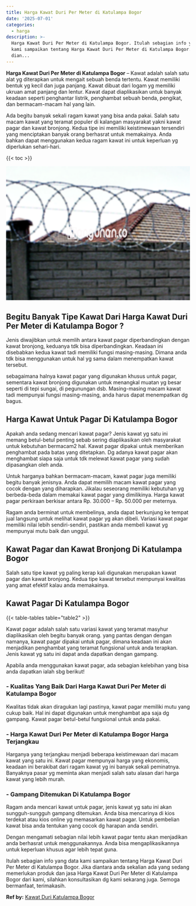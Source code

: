 ```yaml
---
title: Harga Kawat Duri Per Meter di Katulampa Bogor
date: '2025-07-01'
categories:
  - harga
description: >-
  Harga Kawat Duri Per Meter di Katulampa Bogor. Itulah sebagian info yang data
  kami sampaikan tentang Harga Kawat Duri Per Meter di Katulampa Bogor. Jika
  dian...
---
```


**Harga Kawat Duri Per Meter di Katulampa Bogor** – Kawat adalah salah satu alat yg diterapkan untuk mengait sebuah benda tertentu. Kawat memiliki bentuk yg kecil dan juga panjang. Kawat dibuat dari logam yg memiliki ukruan amat panjang dan lentur. Kawat dapat diaplikasikan untuk banyak keadaan seperti penghantar listrik, penghambat sebuah benda, pengikat, dan bermacam-macam hal yang lain.

Ada begitu banyak sekali ragam kawat yang bisa anda pakai. Salah satu macam kawat yang teramat populer di kalangan masyarakat yakni kawat pagar dan kawat bronjong. Kedua tipe ini memiliki keistimewaan tersendiri yang menciptakan banyak orang berhasrat untuk memakainya. Anda bahkan dapat menggunakan kedua ragam kawat ini untuk keperluan yg diperlukan sehari-hari.

{{< toc >}}

![Harga Kawat Duri Per Meter di Katulampa Bogor](/images/jual-kawat-murah14.png)

## Begitu Banyak Tipe Kawat Dari Harga Kawat Duri Per Meter di Katulampa Bogor ?

Jenis diwajibkan untuk memlih antara kawat pagar diperbandingkan dengan kawat bronjong, keduanya tdk bisa diperbandingkan. Keadaan ini disebabkan kedua kawat tadi memiliki fungsi masing-masing. Dimana anda tdk bisa menggunakan untuk hal yg sama dalam menempatkan kawat tersebut.

sebagaimana halnya kawat pagar yang digunakan khusus untuk pagar, sementara kawat bronjong digunakan untuk menangkal muatan yg besar seperti di tepi sungai, di pegunungan dsb. Masing-masing macam kawat tadi mempunyai fungsi masing-masing, anda harus dapat menempatkan dg bagus.

## Harga Kawat Untuk Pagar Di Katulampa Bogor

Apakah anda sedang mencari kawat pagar? Jenis kawat yg satu ini memang betul-betul penting sebab sering diaplikasikan oleh masyarakat untuk kebutuhan bermacam2 hal. Kawat pagar dipakai untuk memberikan penghambat pada batas yang ditetapkan. Dg adanya kawat pagar akan menghambat siapa saja untuk tdk melewat kawat pagar yang sudah dipasangkan oleh anda.

Untuk harganya bahkan bermacam-macam, kawat pagar juga memiliki begitu banyak jenisnya. Anda dapat memilih macam kawat pagar yang cocok dengan yang diharapkan. Jikalau seseorang memiliki kebutuhan yg berbeda-beda dalam memakai kawat pagar yang dimilikinya. Harga kawat pagar perkiraan berkisar antara Rp. 30.000 – Rp. 50.000 per meternya.

Ragam anda berminat untuk membelinya, anda dapat berkunjung ke tempat jual langsung untuk melihat kawat pagar yg akan dibeli. Variasi kawat pagar memiliki nilai lebih sendiri-sendiri, pastikan anda membeli kawat yg mempunyai mutu baik dan unggul.

## Kawat Pagar dan Kawat Bronjong Di Katulampa Bogor

Salah satu tipe kawat yg paling kerap kali digunakan merupakan kawat pagar dan kawat bronjong. Kedua tipe kawat tersebut mempunyai kwalitas yang amat efektif kalau anda memakainya.

## Kawat Pagar Di Katulampa Bogor

{{< table-tables table="table2" >}}

Kawat pagar adalah salah satu variasi kawat yang teramat masyhur diaplikasikan oleh begitu banyak orang. yang pantas dengan dengan namanya, kawat pagar dipakai untuk pagar, dimana keadaan ini akan menjadikan penghambat yang teramat fungsional untuk anda terapkan. Jenis kawat yg satu ini dapat anda dapatkan dengan gampang.

Apabila anda menggunakan kawat pagar, ada sebagian kelebihan yang bisa anda dapatkan ialah sbg berikut!

### \- Kualitas Yang Baik Dari Harga Kawat Duri Per Meter di Katulampa Bogor

Kwalitas tidak akan diragukan lagi pastinya, kawat pagar memiliki mutu yang cukup baik. Hal ini dapat digunakan untuk menghambat apa saja dg gampang. Kawat pagar betul-betul fungsional untuk anda pakai.

### \- Harga Kawat Duri Per Meter di Katulampa Bogor Harga Terjangkau

Harganya yang terjangkau menjadi beberapa keistimewaan dari macam kawat yang satu ini. Kawat pagar mempunyai harga yang ekonomis, keadaan ini berakibat dari ragam kawat yg ini banyak sekali peminatnya. Banyaknya pasar yg meminta akan menjadi salah satu alasan dari harga kawat yang lebih murah.

### \- Gampang Ditemukan Di Katulampa Bogor

Ragam anda mencari kawat untuk pagar, jenis kawat yg satu ini akan sungguh-sungguh gampang ditemukan. Anda bisa mencarinya di kios terdekat atau kios online yg memasarkan kawat pagar. Untuk pembelian kawat bisa anda tentukan yang cocok dg harapan anda sendiri.

Dengan mengamati sebagian nilai lebih kawat pagar tentu akan menjadikan anda berhasrat untuk menggunakannya. Anda bisa mengaplikasikannya untuk keperluan khusus agar lebih tepat guna.

Itulah sebagian info yang data kami sampaikan tentang Harga Kawat Duri Per Meter di Katulampa Bogor. Jika diantara anda sekalian ada yang sedang memerlukan produk dan jasa Harga Kawat Duri Per Meter di Katulampa Bogor dari kami, silahkan konsultasikan dg kami sekarang juga. Semoga bermanfaat, terimakasih.

**Ref by:** [Kawat Duri Katulampa Bogor](https://id.wikipedia.org/wiki/Kawat)
